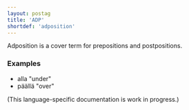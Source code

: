 ```yaml
---
layout: postag
title: 'ADP'
shortdef: 'adposition'
---
```


Adposition is a cover term for prepositions and postpositions.

### Examples

* alla "under"
* päällä "over"

(This language-specific documentation is work in progress.)
